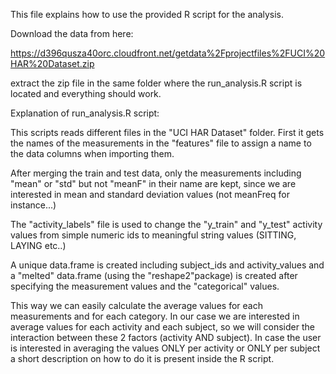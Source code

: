 This file explains how to use the provided R script for the analysis.

Download the data from here:

https://d396qusza40orc.cloudfront.net/getdata%2Fprojectfiles%2FUCI%20HAR%20Dataset.zip 

extract the zip file in the same folder where the run_analysis.R script is located and everything should work.



Explanation of run_analysis.R script:

This scripts reads different files in the "UCI HAR Dataset" folder.
First it gets the names of the measurements in the "features" file to assign a 
name to the data columns when importing them.

After merging the train and test data, only the measurements including "mean" or "std" but not "meanF" 
in their name are kept, since we are interested in mean and standard deviation values (not meanFreq for instance...)

The "activity_labels" file is used to change the "y_train" and "y_test" activity values from simple numeric ids
to  meaningful string values (SITTING, LAYING etc..)

A unique data.frame is created including subject_ids and activity_values and a "melted" data.frame 
(using the "reshape2"package) is created after specifying the measurement values and the "categorical" values.

This way we can easily calculate the average values for each measurements and for each category.
In our case we are interested in average values for each activity and each subject, so we will 
consider the interaction between these 2 factors (activity AND subject).
In case the user is interested in averaging the values ONLY per activity or ONLY per subject a short description on
how to do it is present inside the R script.



